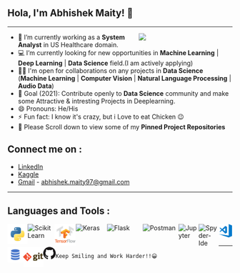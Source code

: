 ## Hola, I'm Abhishek Maity! 👋
---
<!--
**AbhishekMaity001/AbhishekMaity001** is a ✨ _special_ ✨ repository because its `README.md` (this file) appears on your GitHub profile.
Here are some ideas to get you started:
-->

<img align='right' src="https://png.pngtree.com/png-clipart/20190516/original/pngtree-vector-flat-illustration-of-a-man-working-on-the-computer-png-image_3562999.jpg" width="210">

- 🔭 I’m currently working as a **System Analyst** in US Healthcare domain.
- 💻 I’m currently looking for new opportunities in **Machine Learning** | **Deep Learning** | **Data Science** field.(I am actively applying) 
- 🤝🏻 I'm open for collaborations on any projects in **Data Science** (**Machine Learning** | **Computer Vision** | **Natural Language Processing** | **Audio Data**)
- 🎯 Goal (2021): Contribute openly to **Data Science** community and make some Attractive & intresting Projects in Deeplearning.
- 😄 Pronouns: He/His
- ⚡ Fun fact: I know it's crazy, but i Love to eat Chicken 😉
- 📌 Please Scroll down to view some of my **Pinned Project Repositories**

## Connect me on :

- [LinkedIn](https://www.linkedin.com/in/abhishek-maity-a3923716a/ "Abhishek Maity LinkedIn")
- [Kaggle](https://www.kaggle.com/abhishekmaity007 "Abhishek Maity Kaggle")
- [Gmail](https://mail.google.com/) - abhishek.maity97@gmail.com
***

## Languages and Tools :
<img align="left" alt="Python3" width="45px" src="https://raw.githubusercontent.com/github/explore/80688e429a7d4ef2fca1e82350fe8e3517d3494d/topics/python/python.png" />
<img align="left" alt="Scikit Learn" width="60px" src="https://github.com/scikit-learn/scikit-learn/raw/master/doc/logos/scikit-learn-logo.png" />
<img align="left" alt="Tensorflow" width="48px"src="https://raw.githubusercontent.com/github/explore/80688e429a7d4ef2fca1e82350fe8e3517d3494d/topics/tensorflow/tensorflow.png"/>
<img align="left" alt="Keras" width="70px"src="https://cdn.softwaretestinghelp.com/wp-content/qa/uploads/2018/10/keras.png"/>
<img align="left" alt="Flask" width="80px"src="https://flask.palletsprojects.com/en/1.1.x/_images/flask-logo.png"/>
<img align="left" alt="Postman" width="80px"src="https://camo.githubusercontent.com/66a1645d7bba4fb68b45ecb54d914787c6c61fb1/68747470733a2f2f6173736574732e676574706f73746d616e2e636f6d2f636f6d6d6f6e2d73686172652f706f73746d616e2d6c6f676f2d686f72697a6f6e74616c2d333230783133322e706e67"/>
<img align="left" alt="Jupyter" width="45px" src="https://avatars1.githubusercontent.com/u/25869250?s=200&v=4" />
<img align="left" alt="Spyder-Ide" width="45px" src="https://upload.wikimedia.org/wikipedia/commons/thumb/7/7e/Spyder_logo.svg/1200px-Spyder_logo.svg.png" />
<img align="left" alt="Visual Studio Code" width="30px" src="https://raw.githubusercontent.com/github/explore/80688e429a7d4ef2fca1e82350fe8e3517d3494d/topics/visual-studio-code/visual-studio-code.png"/>
<img align="left" alt="SQL" width="35px" src="https://raw.githubusercontent.com/github/explore/80688e429a7d4ef2fca1e82350fe8e3517d3494d/topics/sql/sql.png" />
<img align="left" alt="Git" width="45px" src="https://raw.githubusercontent.com/github/explore/80688e429a7d4ef2fca1e82350fe8e3517d3494d/topics/git/git.png" />
<img align="left" alt="GitHub" width="28px" src="https://raw.githubusercontent.com/github/explore/78df643247d429f6cc873026c0622819ad797942/topics/github/github.png" />

<br />
<br />

***


```
Keep Smiling and Work Harder!!😀
```


